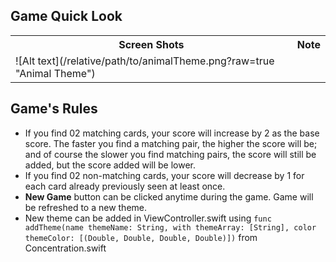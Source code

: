 ## Game Quick Look
<table>
    <tbody>
        <tr>
            <th>
                Screen Shots
            </th>
            <th>
                Note
            </th>
        </tr>
        <tr>
            <td>
                ![Alt text](/relative/path/to/animalTheme.png?raw=true "Animal Theme")
            </td>
        </tr>
    </tbody>
</table>

## Game's Rules
* If you find 02 matching cards, your score will increase by 2 as the base score. The faster you find a matching pair, the higher the score will be; and of course the slower you find matching pairs, the score will still be added, but the score added will be lower.
* If you find 02 non-matching cards, your score will decrease by 1 for each card already previously seen at least once.
* **New Game** button can be clicked anytime during the game. Game will be refreshed to a new theme.
* New theme can be added in ViewController.swift using `func addTheme(name themeName: String, with themeArray: [String], color themeColor: [(Double, Double, Double, Double)])` from Concentration.swift
